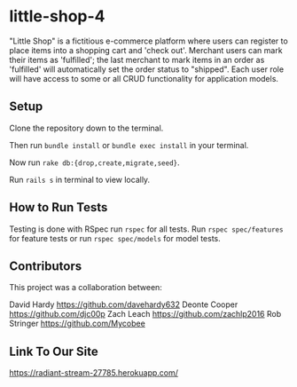 # little-shop-4

"Little Shop" is a fictitious e-commerce platform where users can register to place items
into a shopping cart and 'check out'. Merchant users can mark their items as 'fulfilled'; the last
merchant to mark items in an order as 'fulfilled' will automatically set the order status to
"shipped". Each user role will have access to some or all CRUD functionality for application models.


## Setup

Clone the repository down to the terminal.

Then run `bundle install` or `bundle exec install` in your terminal.

Now run `rake db:{drop,create,migrate,seed}`.

Run `rails s` in terminal to view locally.


## How to Run Tests

Testing is done with RSpec run `rspec` for all tests.
Run `rspec spec/features` for feature tests or run `rspec spec/models` for model tests.


## Contributors

This project was a collaboration between:

David Hardy https://github.com/davehardy632
Deonte Cooper https://github.com/djc00p
Zach Leach https://github.com/zachlp2016
Rob Stringer https://github.com/Mycobee


## Link To Our Site

https://radiant-stream-27785.herokuapp.com/
